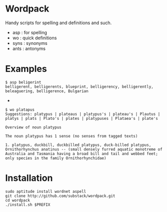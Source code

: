 Wordpack
========

Handy scripts for spelling and definitions and such.

* asp : for spelling
* wo : quick definitions
* syns : synonyms
* ants : antonyms

Examples
========

    $ asp beligerint
    belligerent, belligerents, blueprint, belligerency, belligerently, beleaguering, belligerence, Bulgarian

-

    $ wo platapus
    Suggestions: platypus | plateaus | platypus's | plateau's | Plautus | platys | plats | Plato's | plates | platypuses | Plataea's | plate's
    
    Overview of noun platypus
    
    The noun platypus has 1 sense (no senses from tagged texts)
                                          
    1. platypus, duckbill, duckbilled platypus, duck-billed platypus, Ornithorhynchus anatinus -- (small densely furred aquatic monotreme of Australia and Tasmania having a broad bill and tail and webbed feet; only species in the family Ornithorhynchidae)

Installation
============

    sudo aptitude install wordnet aspell
    git clone http://github.com/substack/wordpack.git
    cd wordpack
    ./install.sh $PREFIX

